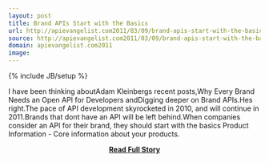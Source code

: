 ```yaml
---
layout: post
title: Brand APIs Start with the Basics
url: http://apievangelist.com2011/03/09/brand-apis-start-with-the-basics/
source: http://apievangelist.com2011/03/09/brand-apis-start-with-the-basics/
domain: apievangelist.com2011
image: 
---
```

{% include JB/setup %}<p>I have been thinking aboutAdam Kleinbergs recent posts,Why Every Brand Needs an Open API for Developers andDigging deeper on Brand APIs.Hes right.The pace of API development skyrocketed in 2010, and will continue in 2011.Brands that dont have an API will be left behind.When companies consider an API for their brand, they should start with the basics Product Information - Core information about your products.</p>
<center><p><a href="http://apievangelist.com2011/03/09/brand-apis-start-with-the-basics/" style='padding:25px; font-sze:18px; font-weight: bold;'>Read Full Story</a></p></center>
